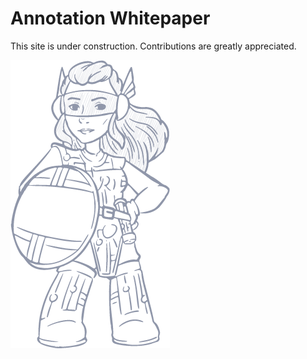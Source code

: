 # Annotation Whitepaper


This site is under construction. Contributions are greatly appreciated.

<img src="../construction.png" align="center"/>
